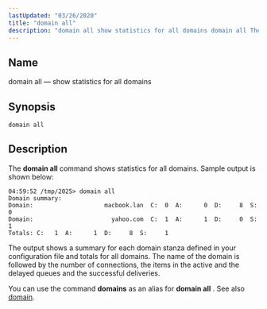 ```yaml
---
lastUpdated: "03/26/2020"
title: "domain all"
description: "domain all show statistics for all domains domain all The domain all command shows statistics for all domains Sample output is shown below The output shows a summary for each domain stanza defined in your configuration file and totals for all domains The name of the domain is followed by..."
---
```


<a name="console_commands.domain_all"></a> 
## Name

domain all — show statistics for all domains

## Synopsis

`domain all`

<a name="idp12206352"></a> 
## Description

The **domain all**     command shows statistics for all domains. Sample output is shown below:

```
04:59:52 /tmp/2025> domain all
Domain summary:
Domain:                    macbook.lan  C:  0  A:      0  D:     8  S:     0
Domain:                      yahoo.com  C:  1  A:      1  D:     0  S:     1
Totals: C:   1  A:      1  D:     8  S:     1
```

The output shows a summary for each domain stanza defined in your configuration file and totals for all domains. The name of the domain is followed by the number of connections, the items in the active and the delayed queues and the successful deliveries.

You can use the command **domains** as an alias for **domain all** . See also [domain](/momentum/4/console-commands/domain).